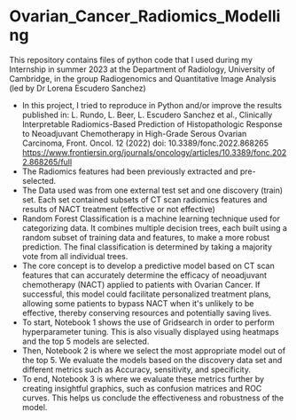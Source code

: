 # Ovarian_Cancer_Radiomics_Modelling
This repository contains files of python code that I used during my Internship in summer 2023 at the Department of Radiology, University of Cambridge, in the group Radiogenomics and Quantitative Image Analysis (led by Dr Lorena Escudero Sanchez)

- In this project, I tried to reproduce in Python and/or improve the results published in: 
L. Rundo, L. Beer, L. Escudero Sanchez et al., Clinically Interpretable Radiomics-Based Prediction of Histopathologic Response to Neoadjuvant Chemotherapy in High-Grade Serous Ovarian Carcinoma, Front. Oncol. 12 (2022) doi: 10.3389/fonc.2022.868265
https://www.frontiersin.org/journals/oncology/articles/10.3389/fonc.2022.868265/full
- The Radiomics features had been previously extracted and pre-selected.
- The Data used was from one external test set and one discovery (train) set. Each set contained subsets of CT scan radiomics features and results of NACT treatment (effective or not effective)
- Random Forest Classification is a machine learning technique used for categorizing data. It combines multiple decision trees, each built using a random subset of training data and features, to make a more robust prediction. The final classification is determined by taking a majority vote from all individual trees.
- The core concept is to develop a predictive model based on CT scan features that can accurately determine the efficacy of neoadjuvant chemotherapy (NACT) applied to patients with Ovarian Cancer. If successful, this model could facilitate personalized treatment plans, allowing some patients to bypass NACT when it's unlikely to be effective, thereby conserving resources and potentially saving lives.
- To start, Notebook 1 shows the use of Gridsearch in order to perform hyperparameter tuning. This is also visually displayed using heatmaps and the top 5 models are selected.
- Then, Notebook 2 is where we select the most appropriate model out of the top 5. We evaluate the models based on the discovery data set and different metrics such as Accuracy, sensitivity, and specificity.
- To end, Notebook 3 is where we evaluate these metrics further by creating insightful graphics, such as confusion matrices and ROC curves. This helps us conclude the effectiveness and robustness of the model.
